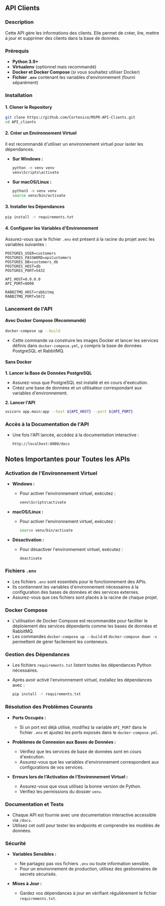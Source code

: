 ## **API Clients**

### **Description**

Cette API gère les informations des clients. Elle permet de créer, lire, mettre à jour et supprimer des clients dans la base de données.

### **Prérequis**

- **Python 3.9+**
- **Virtualenv** (optionnel mais recommandé)
- **Docker et Docker Compose** (si vous souhaitez utiliser Docker)
- **Fichier `.env`** contenant les variables d'environnement (fourni séparément)

### **Installation**

#### **1. Cloner le Repository**

```bash
git clone https://github.com/Cortexico/MSPR-API-Clients.git
cd API_clients
```

#### **2. Créer un Environnement Virtuel**

Il est recommandé d'utiliser un environnement virtuel pour isoler les dépendances.

- **Sur Windows :**

  ```bash
  python -m venv venv
  venv\Scripts\activate
  ```

- **Sur macOS/Linux :**

  ```bash
  python3 -m venv venv
  source venv/bin/activate
  ```

#### **3. Installer les Dépendances**

```bash
pip install -r requirements.txt
```

#### **4. Configurer les Variables d'Environnement**

Assurez-vous que le fichier `.env` est présent à la racine du projet avec les variables suivantes :

```
POSTGRES_USER=customers
POSTGRES_PASSWORD=apiCustomers
POSTGRES_DB=customers_db
POSTGRES_HOST=db
POSTGRES_PORT=5432

API_HOST=0.0.0.0
API_PORT=8000

RABBITMQ_HOST=rabbitmq
RABBITMQ_PORT=5672
```

### **Lancement de l'API**

#### **Avec Docker Compose (Recommandé)**

```bash
docker-compose up --build
```

- Cette commande va construire les images Docker et lancer les services définis dans `docker-compose.yml`, y compris la base de données PostgreSQL et RabbitMQ.

#### **Sans Docker**

**1. Lancer la Base de Données PostgreSQL**

- Assurez-vous que PostgreSQL est installé et en cours d'exécution.
- Créez une base de données et un utilisateur correspondant aux variables d'environnement.

**2. Lancer l'API**

```bash
uvicorn app.main:app --host ${API_HOST} --port ${API_PORT}
```

### **Accès à la Documentation de l'API**

- Une fois l'API lancée, accédez à la documentation interactive :

  ```
  http://localhost:8000/docs
  ```

## **Notes Importantes pour Toutes les APIs**

### **Activation de l'Environnement Virtuel**

- **Windows :**

  - Pour activer l'environnement virtuel, exécutez :

    ```bash
    venv\Scripts\activate
    ```

- **macOS/Linux :**

  - Pour activer l'environnement virtuel, exécutez :

    ```bash
    source venv/bin/activate
    ```

- **Désactivation :**

  - Pour désactiver l'environnement virtuel, exécutez :

    ```bash
    deactivate
    ```

### **Fichiers `.env`**

- Les fichiers `.env` sont essentiels pour le fonctionnement des APIs.
- Ils contiennent les variables d'environnement nécessaires à la configuration des bases de données et des services externes.
- Assurez-vous que ces fichiers sont placés à la racine de chaque projet.

### **Docker Compose**

- L'utilisation de Docker Compose est recommandée pour faciliter le déploiement des services dépendants comme les bases de données et RabbitMQ.
- Les commandes `docker-compose up --build` et `docker-compose down -v` permettent de gérer facilement les conteneurs.

### **Gestion des Dépendances**

- Les fichiers `requirements.txt` listent toutes les dépendances Python nécessaires.
- Après avoir activé l'environnement virtuel, installez les dépendances avec :

  ```bash
  pip install -r requirements.txt
  ```

### **Résolution des Problèmes Courants**

- **Ports Occupés :**

  - Si un port est déjà utilisé, modifiez la variable `API_PORT` dans le fichier `.env` et ajustez les ports exposés dans le `docker-compose.yml`.

- **Problèmes de Connexion aux Bases de Données :**

  - Vérifiez que les services de base de données sont en cours d'exécution.
  - Assurez-vous que les variables d'environnement correspondent aux configurations de vos services.

- **Erreurs lors de l'Activation de l'Environnement Virtuel :**

  - Assurez-vous que vous utilisez la bonne version de Python.
  - Vérifiez les permissions du dossier `venv`.

### **Documentation et Tests**

- Chaque API est fournie avec une documentation interactive accessible via `/docs`.
- Utilisez cet outil pour tester les endpoints et comprendre les modèles de données.

### **Sécurité**

- **Variables Sensibles :**

  - Ne partagez pas vos fichiers `.env` ou toute information sensible.
  - Pour un environnement de production, utilisez des gestionnaires de secrets sécurisés.

- **Mises à Jour :**

  - Gardez vos dépendances à jour en vérifiant régulièrement le fichier `requirements.txt`.